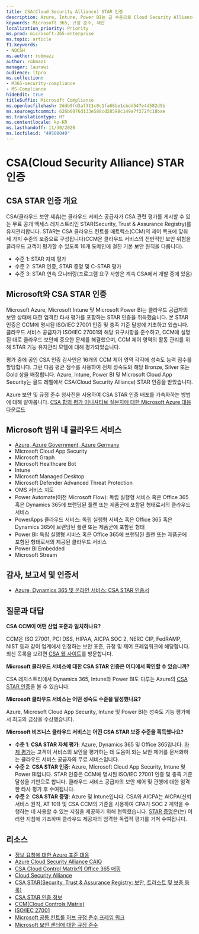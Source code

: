 ```yaml
---
title: CSA(Cloud Security Alliance) STAR 인증
description: Azure, Intune, Power BI는 금 수준으로 Cloud Security Alliance STAR 인증을 받았습니다.
keywords: Microsoft 365, 규정 준수, 제안
localization_priority: Priority
ms.prod: microsoft-365-enterprise
ms.topic: article
f1.keywords:
- NOCSH
ms.author: robmazz
author: robmazz
manager: laurawi
audience: itpro
ms.collection:
- M365-security-compliance
- MS-Compliance
hideEdit: true
titleSuffix: Microsoft Compliance
ms.openlocfilehash: 2ddb9fd3af311c0c1fa66be1cbdd547e4d582d9b
ms.sourcegitcommit: 626b0076d133e588cd28598c149a7f272fc18bae
ms.translationtype: HT
ms.contentlocale: ko-KR
ms.lasthandoff: 11/30/2020
ms.locfileid: "49508040"
---
```

# <a name="cloud-security-alliance-csa-star-certification"></a>CSA(Cloud Security Alliance) STAR 인증

## <a name="csa-star-certification-overview"></a>CSA STAR 인증 개요

CSA(클라우드 보안 제휴)는 클라우드 서비스 공급자가 CSA 관련 평가를 게시할 수 있는 무료 공개 액세스 레지스트리인 STAR(Security, Trust & Assurance Registry)를 유지관리합니다. STAR는 CSA 클라우드 컨트롤 매트릭스(CCM)의 제어 목표에 맞춰 세 가지 수준의 보증으로 구성됩니다(CCM은 클라우드 서비스의 전반적인 보안 위험을 클라우드 고객이 평가할 수 있도록 16개 도메인에 걸친 기본 보안 원칙을 다룹니다).

- 수준 1: STAR 자체 평가
- 수준 2: STAR 인증, STAR 증명 및 C-STAR 평가
- 수준 3: STAR 연속 모니터링(프로그램 요구 사항은 계속 CSA에서 개발 중에 있음)

## <a name="microsoft-and-csa-star-certification"></a>Microsoft와 CSA STAR 인증

Microsoft Azure, Microsoft Intune 및 Microsoft Power BI는 클라우드 공급자의 보안 상태에 대한 엄격한 타사 평가를 포함하는 STAR 인증을 취득했습니다. 본 STAR 인증은 CCM에 명시된 ISO/IEC 27001 인증 및 충족 기준 달성에 기초하고 있습니다. 클라우드 서비스 공급자가 ISO/IEC 27001의 해당 요구사항을 준수하고, CCM에 설명된 대로 클라우드 보안에 중요한 문제를 해결했으며, CCM 제어 영역의 활동 관리를 위해 STAR 기능 유지관리 모델에 대해 평가되었습니다.  
  
평가 중에 공인 CSA 인증 감사인은 16개의 CCM 제어 영역 각각에 성숙도 능력 점수를 할당합니다. 그런 다음 평균 점수를 사용하여 전체 성숙도와 해당 Bronze, Silver 또는 Gold 상을 배정합니다. Azure, Intune, Power BI 및 Microsoft Cloud App Security는 골드 레벨에서 CSA(Cloud Security Alliance) STAR 인증을 받았습니다.  

Azure 보안 및 규정 준수 청사진을 사용하여 CSA STAR 인증 배포를 가속화하는 방법에 대해 알아봅니다. [ CSA 합의 평가 이니셔티브 질문지에 대한 Microsoft Azure 대응 다운로드](https://gallery.technet.microsoft.com/Azure-Responses-to-CSA-46034a11)

## <a name="microsoft-in-scope-cloud-services"></a>Microsoft 범위 내 클라우드 서비스

- [Azure, Azure Government, Azure Germany](https://aka.ms/AzureCompliance)
- Microsoft Cloud App Security
- Microsoft Graph
- Microsoft Healthcare Bot
- Intune
- Microsoft Managed Desktop
- Microsoft Defender Advanced Threat Protection
- OMS 서비스 지도
- Power Automate(이전 Microsoft Flow): 독립 실행형 서비스 혹은 Office 365 혹은 Dynamics 365에 브랜딩된 플랜 또는 제품군에 포함된 형태로서의 클라우드 서비스
- PowerApps 클라우드 서비스: 독립 실행형 서비스 혹은 Office 365 혹은 Dynamics 365에 브랜딩된 플랜 또는 제품군에 포함된 형태
- Power BI: 독립 실행형 서비스 혹은 Office 365에 브랜딩된 플랜 또는 제품군에 포함된 형태로서의 제공된 클라우드 서비스
- Power BI Embedded
- Microsoft Stream

## <a name="audits-reports-and-certificates"></a>감사, 보고서 및 인증서

- [Azure, Dynamics 365 및 온라인 서비스: CSA STAR 인증서](https://aka.ms/azurecsastarcert)

## <a name="frequently-asked-questions"></a>질문과 대답

**CSA CCM이 어떤 산업 표준과 일치하나요?**

CCM은 ISO 27001, PCI DSS, HIPAA, AICPA SOC 2, NERC CIP, FedRAMP, NIST 등과 같이 업계에서 인정하는 보안 표준, 규정 및 제어 프레임워크에 해당합니다. 최신 목록을 보려면 [CSA 웹 사이트](https://cloudsecurityalliance.org/)를 방문합니다.

**Microsoft 클라우드 서비스에 대한 CSA STAR 인증은 어디에서 확인할 수 있습니까?**

CSA 레지스트리에서 Dynamics 365, Intune와 Power BI도 다루는 Azure의 [CSA STAR 인증](https://aka.ms/csastar-certification)을 볼 수 있습니다.

**Microsoft 클라우드 서비스는 어떤 성숙도 수준을 달성했나요?**

Azure, Microsoft Cloud App Security, Intune 및 Power BI는 성숙도 기능 평가에서 최고의 금상을 수상했습니다.

**Microsoft 비즈니스 클라우드 서비스는 어떤 CSA STAR 보증 수준을 획득했나요?**

- **수준 1**: **CSA STAR 자체 평가**: Azure, Dynamics 365 및 Office 365입니다. [ 자체 평가](offering-csa-star-self-assessment.md)는 고객이 서비스의 보안을 평가하는 데 도움이 되는 보안 제어를 문서화하는 클라우드 서비스 공급자의 무료 서비스입니다.
- **수준 2**: **CSA STAR 인증**: Azure, Microsoft Cloud App Security, Intune 및 Power BI입니다. STAR 인증은 CCM에 명시된 ISO/IEC 27001 인증 및 충족 기준 달성을 기반으로 합니다. 클라우드 서비스 공급자의 보안 제어 및 관행에 대한 엄격한 타사 평가 후 수여됩니다.
- **수준 2**: **CSA STAR 증명**: Azure 및 Intune입니다. CSA와 AICPA는 AICPA(신뢰 서비스 원칙, AT 101) 및 CSA CCM의 기준을 사용하여 CPA가 SOC 2 계약을 수행하는 데 사용할 수 있는 지침을 제공하기 위해 협력했습니다. [STAR 증명](offering-CSA-STAR-Attestation.md)은(는) 이러한 지침에 기초하며 클라우드 제공자의 엄격한 독립적 평가를 거쳐 수여됩니다.

## <a name="resources"></a>리소스

- [정보 요청에 대한 Azure 표준 대응](https://aka.ms/AzureStandardRequestForInformation)
- [Azure Cloud Security Alliance CAIQ](https://aka.ms/AzureCSACAIQ)
- [CSA Cloud Control Matrix의 Office 365 매핑](https://aka.ms/Office365CSACloudControlMatrix)
- [Cloud Security Alliance](https://cloudsecurityalliance.org/)
- [CSA STAR(Security, Trust & Assurance Registry: 보안, 트러스트 및 보증 등록)](https://cloudsecurityalliance.org/star/)
- [CSA STAR 인증 정보](https://cloudsecurityalliance.org/star/certification/)
- [CCM(Cloud Controls Matrix)](https://cloudsecurityalliance.org/group/cloud-controls-matrix/)
- [ISO/IEC 27001](offering-iso-27001.md)
- [Microsoft 공통 컨트롤 허브 규정 준수 프레임 워크](https://www.microsoft.com/trust-center/compliance/compliance-overview)
- [Microsoft 보안 센터에 대한 규정 준수](https://www.microsoft.com/trust-center/compliance/compliance-overview)
